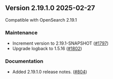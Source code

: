 
## Version 2.19.1.0 2025-02-27

Compatible with OpenSearch 2.19.1

### Maintenance
* Increment version to 2.19.1-SNAPSHOT ([#1797](https://github.com/opensearch-project/common-utils/pull/1797))
* Upgrade logback to 1.5.16 ([#1802](https://github.com/opensearch-project/common-utils/pull/1802))

### Documentation
* Added 2.19.1.0 release notes. ([#804](https://github.com/opensearch-project/common-utils/pull/1804))
